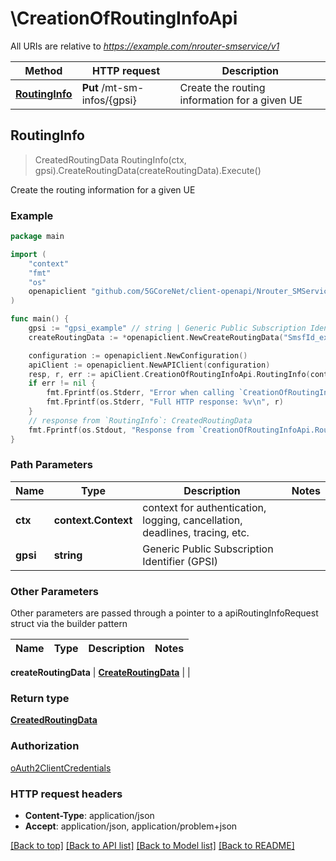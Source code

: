 # \CreationOfRoutingInfoApi

All URIs are relative to *https://example.com/nrouter-smservice/v1*

Method | HTTP request | Description
------------- | ------------- | -------------
[**RoutingInfo**](CreationOfRoutingInfoApi.md#RoutingInfo) | **Put** /mt-sm-infos/{gpsi} | Create the routing information for a given UE



## RoutingInfo

> CreatedRoutingData RoutingInfo(ctx, gpsi).CreateRoutingData(createRoutingData).Execute()

Create the routing information for a given UE

### Example

```go
package main

import (
    "context"
    "fmt"
    "os"
    openapiclient "github.com/5GCoreNet/client-openapi/Nrouter_SMService"
)

func main() {
    gpsi := "gpsi_example" // string | Generic Public Subscription Identifier (GPSI)
    createRoutingData := *openapiclient.NewCreateRoutingData("SmsfId_example") // CreateRoutingData | 

    configuration := openapiclient.NewConfiguration()
    apiClient := openapiclient.NewAPIClient(configuration)
    resp, r, err := apiClient.CreationOfRoutingInfoApi.RoutingInfo(context.Background(), gpsi).CreateRoutingData(createRoutingData).Execute()
    if err != nil {
        fmt.Fprintf(os.Stderr, "Error when calling `CreationOfRoutingInfoApi.RoutingInfo``: %v\n", err)
        fmt.Fprintf(os.Stderr, "Full HTTP response: %v\n", r)
    }
    // response from `RoutingInfo`: CreatedRoutingData
    fmt.Fprintf(os.Stdout, "Response from `CreationOfRoutingInfoApi.RoutingInfo`: %v\n", resp)
}
```

### Path Parameters


Name | Type | Description  | Notes
------------- | ------------- | ------------- | -------------
**ctx** | **context.Context** | context for authentication, logging, cancellation, deadlines, tracing, etc.
**gpsi** | **string** | Generic Public Subscription Identifier (GPSI) | 

### Other Parameters

Other parameters are passed through a pointer to a apiRoutingInfoRequest struct via the builder pattern


Name | Type | Description  | Notes
------------- | ------------- | ------------- | -------------

 **createRoutingData** | [**CreateRoutingData**](CreateRoutingData.md) |  | 

### Return type

[**CreatedRoutingData**](CreatedRoutingData.md)

### Authorization

[oAuth2ClientCredentials](../README.md#oAuth2ClientCredentials)

### HTTP request headers

- **Content-Type**: application/json
- **Accept**: application/json, application/problem+json

[[Back to top]](#) [[Back to API list]](../README.md#documentation-for-api-endpoints)
[[Back to Model list]](../README.md#documentation-for-models)
[[Back to README]](../README.md)

